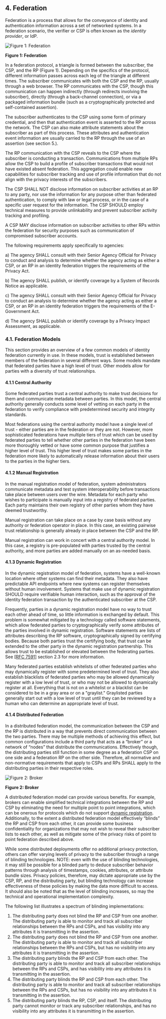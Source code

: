 <a name="sec4"></a>

## 4. Federation
Federation is a process that allows for the conveyance of identity and authentication information across a set of networked systems. In a federation scenario, the verifier or CSP is often known as the *identity provider*, or IdP.

![Figure 1: Federation](sp800-63c/media/federation.png)

**Figure 1: Federation**

In a federation protocol, a triangle is formed between the subscriber, the CSP, and the RP (Figure 1). Depending on the specifics of the protocol, different information passes across each leg of the triangle at different times. The subscriber communicates with both the CSP and the RP, usually through a web browser. The RP communicates with the CSP, though this communication can happen indirectly (through redirects involving the subscriber), directly (through a back-channel connection), or via a packaged information bundle (such as a cryptographically protected and self-contained assertion).

The subscriber authenticates to the CSP using some form of primary credential, and then that authentication event is asserted to the RP across the network. The CSP can also make attribute statements about the subscriber as part of this process. These attributes and authentication event information are usually carried to the RP through the use of an assertion (see section 5.).

The RP communication with the CSP reveals to the CSP where the subscriber is conducting a transaction. Communications from multiple RPs allow the CSP to build a profile of subscriber transactions that would not have existed absent federation. This aggregation could enable new capabilities for subscriber tracking and use of profile information that do not align with the privacy interests of the subscribers. 

The CSP SHALL NOT disclose information on subscriber activities at an RP to any party, nor use the information for any purpose other than federated authentication, to comply with law or legal process, or in the case of a specific user request for the information. The CSP SHOULD employ technical measures to provide unlinkability and prevent subscriber activity tracking and profiling.

A CSP MAY disclose information on subscriber activities to other RPs within the federation for security purposes such as communication of compromised subscriber accounts.

The following requirements apply specifically to agencies:

a) The agency SHALL consult with their Senior Agency Official for Privacy to conduct and analysis to determine whether the agency acting as either a CSP, or an RP in an identity federation triggers the requirements of the Privacy Act.

b) The agency SHALL publish, or identify coverage by a System of Records Notice as applicable.

c) The agency SHALL consult with their Senior Agency Official for Privacy to conduct an analysis to determine whether the agency acting as either a CSP, or an RP in an identity federation triggers the requirements of the E-Government Act.

d) The agency SHALL publish or identify coverage by a Privacy Impact Assessment, as applicable.

### 4.1. Federation Models

This section provides an overview of a few common models of identity federation currently in use. In these models, trust is established between members of the federation in several different ways. Some models mandate that federated parties have a high level of trust. Other models allow for parties with a diversity of trust relationships.

#### 4.1.1 Central Authority

Some federated parties trust a central authority to make trust decisions for them and communicate metadata between parties. In this model, the central authority generally conducts some level of vetting on each party in the federation to verify compliance with predetermined security and integrity standards.

Most federations using the central authority model have a single level of trust - either parties are in the federation or they are not. However, more sophisticated federations have multiple tiers of trust which can be used by federated parties to tell whether other parties in the federation have been more thoroughly vetted or have some common purpose that justifies a higher level of trust. This higher level of trust makes some parties in the federation more likely to automatically release information about their users to the parties in the higher tiers.

#### 4.1.2 Manual Registration

In the manual registration model of federation, system administrators communicate metadata and test system interoperability before transactions take place between users over the wire. Metadata for each party who wishes to participate is manually input into a registry of federated parties. Each party maintains their own registry of other parties whom they have deemed trustworthy.

Manual registration can take place on a case by case basis without any authority or federation operator in place. In this case, an existing pairwise trust relationship is generally already in place between the CSP and the RP. 

Manual registration can work in concert with a central authority model. In this case, a registry is pre-populated with parties trusted by the central authority, and more parties are added manually on an as-needed basis.

#### <a name="dynamic-registration"></a> 4.1.3 Dynamic Registration

In the dynamic registration model of federation, systems have a well-known location where other systems can find their metadata. They also have predictable API endpoints where new systems can register themselves without human involvement. Systems that make use of dynamic registration SHOULD require verifiable human interaction, such as the approval of the identity federation transaction by the authenticated subscriber at the CSP. 

Frequently, parties in a dynamic registration model have no way to trust each other ahead of time, so little information is exchanged by default. This problem is somewhat mitigated by a technology called software statements, which allow federated parties to cryptographically verify some attributes of the parties involved in dynamic registration. Software statements are lists of attributes describing the RP software, cryptographically signed by certifying bodies. Because both parties trust the certifying body, that trust can be extended to the other party in the dynamic registration partnership.  This allows trust to be established or elevated between the federating parties. See [[RFC 7591]](#RFC7591) section 2.3 for more information.

Many federated parties establish whitelists of other federated parties who may dynamically register with some predetermined level of trust. They also establish blacklists of federated parties who may be allowed dynamically register with a low level of trust, or who may not be allowed to dynamically register at all. Everything that is not on a whitelist or a blacklist can be considered to be in a gray area or on a "graylist." Graylisted parties generally start out with a low level of trust until they can be reviewed by a human who can determine an appropriate level of trust. 

#### 4.1.4 Distributed Federation

In a distributed federation model, the communication between the CSP and the RP is distributed in a way that prevents direct communication between the two parties. There may be multiple methods of achieving this effect, but common configurations include a third party that acts as a “broker” or a network of “nodes” that distribute the communications. Effectively though, the distributing parties still function in some degree as a federation CSP on one side and a federation RP on the other side. Therefore, all normative and non-normative requirements that apply to CSPs and RPs SHALL apply to the distributing parties in their respective roles.![Figure 2: Broker](sp800-63c/media/broker.png)

**Figure 2: Broker**A distributed federation model can provide various benefits. For example, brokers can enable simplified technical integrations between the RP and CSP by eliminating the need for multiple point to point integrations, which can be onerous for protocols which do not support [dynamic registration](#dynamic-registration). Additionally, to the extent a distributed federation model effectively “blinds” the RP and CSP from each other, it can provide some business confidentiality for organizations that may not wish to reveal their subscriber lists to each other, as well as mitigate some of the privacy risks of point to point federation described above. While some distributed deployments offer no additional privacy protection, others can offer varying levels of privacy to the subscriber through a range of blinding technologies. NOTE: even with the use of blinding technologies, it may still be possible for a blinded party to deduce subscriber behavior patterns through analysis of timestamps, cookies, attributes, or attribute bundle sizes. Privacy policies, therefore, may dictate appropriate use by the CSP, RP, and the distributing party, but blinding technology can increase effectiveness of these policies by making the data more difficult to access. It should also be noted that as the level of blinding increases, so may the technical and operational implementation complexity.The following list illustrates a spectrum of blinding implementations:1.	The distributing party does not blind the RP and CSP from one another. The distributing party is able to monitor and track all subscriber relationships between the RPs and CSPs, and has visibility into any attributes it is transmitting in the assertion.2.	The distributing party does not blind the RP and CSP from one another. The distributing party is able to monitor and track all subscriber relationships between the RPs and CSPs, but has no visibility into any attributes it is transmitting in the assertion.3.	The distributing party blinds the RP and CSP from each other. The distributing party is able to monitor and track all subscriber relationships between the RPs and CSPs, and has visibility into any attributes it is transmitting in the assertion.4.	The distributing party blinds the RP and CSP from each other. The distributing party is able to monitor and track all subscriber relationships between the RPs and CSPs, but has no visibility into any attributes it is transmitting in the assertion.
5. The distributing party blinds the RP, CSP, and itself. The distributing party cannot monitor or track any subscriber relationships, and has no visibility into any attributes it is transmitting in the assertion. 




 




